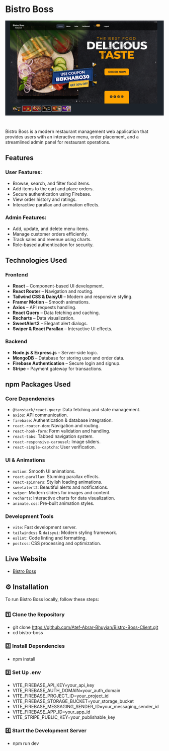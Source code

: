 # Bistro Boss


![Homepage](./src/assets/HomePage/bistroboss.PNG)

#
Bistro Boss is a modern restaurant management web application that provides users with an interactive menu, order placement, and a streamlined admin panel for restaurant operations.

## Features

### **User Features**:
- Browse, search, and filter food items.
- Add items to the cart and place orders.
- Secure authentication using Firebase.
- View order history and ratings.
- Interactive parallax and animation effects.

### **Admin Features**:
- Add, update, and delete menu items.
- Manage customer orders efficiently.
- Track sales and revenue using charts.
- Role-based authentication for security.

## Technologies Used

### **Frontend**
- **React** – Component-based UI development.
- **React Router** – Navigation and routing.
- **Tailwind CSS & DaisyUI** – Modern and responsive styling.
- **Framer Motion** – Smooth animations.
- **Axios** – API requests handling.
- **React Query** – Data fetching and caching.
- **Recharts** – Data visualization.
- **SweetAlert2** – Elegant alert dialogs.
- **Swiper & React Parallax** – Interactive UI effects.

### **Backend**
- **Node.js & Express.js** – Server-side logic.
- **MongoDB** – Database for storing user and order data.
- **Firebase Authentication** – Secure login and signup.
- **Stripe** – Payment gateway for transactions.

## npm Packages Used

### **Core Dependencies**
- `@tanstack/react-query`: Data fetching and state management.
- `axios`: API communication.
- `firebase`: Authentication & database integration.
- `react-router-dom`: Navigation and routing.
- `react-hook-form`: Form validation and handling.
- `react-tabs`: Tabbed navigation system.
- `react-responsive-carousel`: Image sliders.
- `react-simple-captcha`: User verification.

### **UI & Animations**
- `motion`: Smooth UI animations.
- `react-parallax`: Stunning parallax effects.
- `react-spinners`: Stylish loading animations.
- `sweetalert2`: Beautiful alerts and notifications.
- `swiper`: Modern sliders for images and content.
- `recharts`: Interactive charts for data visualization.
- `animate.css`: Pre-built animation styles.

### **Development Tools**
- `vite`: Fast development server.
- `tailwindcss` & `daisyui`: Modern styling framework.
- `eslint`: Code linting and formatting.
- `postcss`: CSS processing and optimization.

## Live Website

- [Bistro Boss](https://bistroboss-84f46.web.app/)


## ⚙️ Installation

To run Bistro Boss locally, follow these steps:  
##

### 1️⃣ Clone the Repository  
- git clone https://github.com/Atef-Abrar-Bhuyian/Bistro-Boss-Client.git
- cd bistro-boss

### 2️⃣ Install Dependencies
- npm install  

### 3️⃣ Set Up .env
- VITE_FIREBASE_API_KEY=your_api_key
- VITE_FIREBASE_AUTH_DOMAIN=your_auth_domain
- VITE_FIREBASE_PROJECT_ID=your_project_id
- VITE_FIREBASE_STORAGE_BUCKET=your_storage_bucket
- VITE_FIREBASE_MESSAGING_SENDER_ID=your_messaging_sender_id
- VITE_FIREBASE_APP_ID=your_app_id
- VITE_STRIPE_PUBLIC_KEY=your_publishable_key

### 4️⃣ Start the Development Server
- npm run dev

